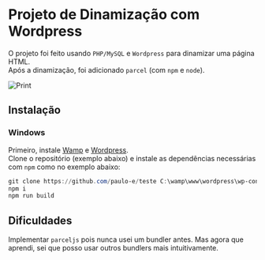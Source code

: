 # Projeto de Dinamização com Wordpress

O projeto foi feito usando `PHP/MySQL` e `Wordpress` para dinamizar uma página HTML. <br>
Após a dinamização, foi adicionado `parcel` (com `npm` e `node`).

![Print](site.gif)

## Instalação
### Windows

Primeiro, instale [Wamp](https://www.wampserver.com/en/download-wampserver-64bits/) e [Wordpress](https://wordpress.org). <br>
Clone o repositório (exemplo abaixo) e instale as dependências necessárias com `npm` como no exemplo abaixo:

``` powershell
git clone https://github.com/paulo-e/teste C:\wamp\www\wordpress\wp-content\themes\teste
npm i
npm run build
```

## Dificuldades

Implementar `parceljs` pois nunca usei um bundler antes. Mas agora que aprendi, sei que posso usar outros bundlers mais intuitivamente.
